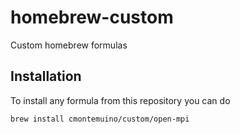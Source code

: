 # homebrew-custom
Custom homebrew formulas

## Installation

To install any formula from this repository you can do
```bash
brew install cmontemuino/custom/open-mpi
```
